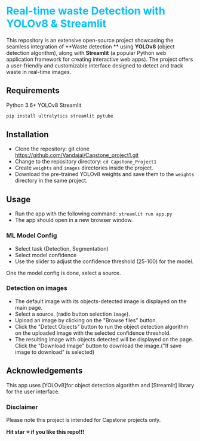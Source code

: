 # <span style="color:deepskyblue"> Real-time waste Detection with YOLOv8 & Streamlit </span>

This repository is an extensive open-source project showcasing the seamless integration of **Waste detection **
 using **YOLOv8** (object detection algorithm), along with **Streamlit** (a popular Python web application framework for creating interactive web apps). The project offers a user-friendly and customizable interface designed to detect and track waste in real-time images.

## Requirements

Python 3.6+
YOLOv8
Streamlit

```bash
pip install ultralytics streamlit pytube
```

## Installation

- Clone the repository: git clone <https://github.com/Vandajai/Capstone_project1.git>
- Change to the repository directory: `cd Capstone_Project1`
- Create `weights` and `images` directories inside the project.
- Download the pre-trained YOLOv8 weights and save them to the `weights` directory in the same project.

## Usage

- Run the app with the following command: `streamlit run app.py`
- The app should open in a new browser window.

### ML Model Config

- Select task (Detection, Segmentation)
- Select model confidence
- Use the slider to adjust the confidence threshold (25-100) for the model.

One the model config is done, select a source.

### Detection on images

- The default image with its objects-detected image is displayed on the main page.
- Select a source. (radio button selection `Image`).
- Upload an image by clicking on the "Browse files" button.
- Click the "Detect Objects" button to run the object detection algorithm on the uploaded image with the selected confidence threshold.
- The resulting image with objects detected will be displayed on the page. Click the "Download Image" button to download the image.("If save image to download" is selected)



## Acknowledgements

This app uses [YOLOv8]for object detection algorithm and [Streamlit] library for the user interface.

### Disclaimer

Please note this project is intended for Capstone projects only.

**Hit star ⭐ if you like this repo!!!**

